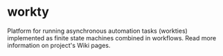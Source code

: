 # workty
Platform for running asynchronous automation tasks (workties) implemented as finite state machines combined in workflows. Read more information on project's Wiki pages.
